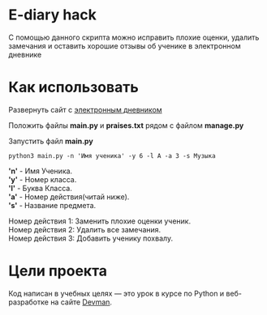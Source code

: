 # E-diary hack
С помощью данного скрипта можно исправить плохие оценки, удалить замечания и оставить хорошие отзывы об ученике в электронном дневнике

# Как использовать

Развернуть сайт с [электронным дневником](https://github.com/devmanorg/e-diary)

Положить файлы **main.py** и **praises.txt** рядом с файлом **manage.py**

Запустить файл **main.py**

```
python3 main.py	-n 'Имя ученика' -y 6 -l А -a 3 -s Музыка

```
**'n'** - Имя Ученика.  
**'y'** - Номер класса.  
**'l'** - Буква Класса.  
**'a'** - Номер действия(читай ниже).  
**'s'** - Название предмета.  

Номер действия 1: Заменить плохие оценки ученик.  
Номер действия 2: Удалить все замечания.  
Номер действия 3: Добавить ученику похвалу.  

# Цели проекта
Код написан в учебных целях — это урок в курсе по Python и веб-разработке на сайте [Devman](https://dvmn.org).
